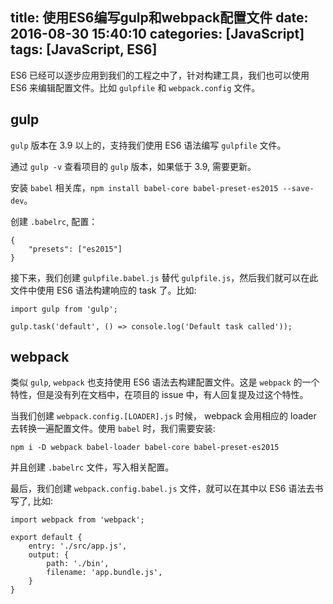 title: 使用ES6编写gulp和webpack配置文件
date: 2016-08-30 15:40:10
categories: [JavaScript]
tags: [JavaScript, ES6]
---
ES6 已经可以逐步应用到我们的工程之中了，针对构建工具，我们也可以使用 ES6 来编辑配置文件。比如 `gulpfile` 和 `webpack.config` 文件。
<!--more-->

## gulp
`gulp` 版本在 3.9 以上的，支持我们使用 ES6 语法编写 `gulpfile` 文件。

通过 `gulp -v` 查看项目的 `gulp` 版本，如果低于 3.9, 需要更新。

安装 `babel` 相关库，`npm install babel-core babel-preset-es2015 --save-dev`。

创建 `.babelrc`, 配置：

```
{
    "presets": ["es2015"]
}
```

接下来，我们创建 `gulpfile.babel.js` 替代 `gulpfile.js`，然后我们就可以在此文件中使用 ES6 语法构建响应的 task 了。比如:

```
import gulp from 'gulp';

gulp.task('default', () => console.log('Default task called'));
```


## webpack
类似 `gulp`, `webpack` 也支持使用 ES6 语法去构建配置文件。这是 `webpack` 的一个特性，但是没有列在文档中，在项目的 issue 中，有人回复提及过这个特性。

当我们创建 `webpack.config.[LOADER].js` 时候， webpack 会用相应的 loader 去转换一遍配置文件。使用 `babel` 时，我们需要安装:

```
npm i -D webpack babel-loader babel-core babel-preset-es2015
```

并且创建 `.babelrc` 文件，写入相关配置。

最后，我们创建 `webpack.config.babel.js` 文件，就可以在其中以 ES6 语法去书写了, 比如:

```
import webpack from 'webpack';

export default {
    entry: './src/app.js',
    output: {
        path: './bin',
        filename: 'app.bundle.js',
    }
}
```
